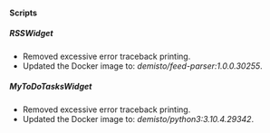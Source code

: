 
#### Scripts
##### RSSWidget
- Removed excessive error traceback printing.
- Updated the Docker image to: *demisto/feed-parser:1.0.0.30255*.
##### MyToDoTasksWidget
- Removed excessive error traceback printing.
- Updated the Docker image to: *demisto/python3:3.10.4.29342*.
